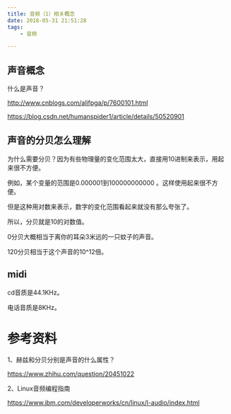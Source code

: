 ```yaml
---
title: 音频（1）相关概念
date: 2018-05-31 21:51:28
tags:
	- 音频

---
```




## 声音概念

什么是声音？

http://www.cnblogs.com/alifpga/p/7600101.html



https://blog.csdn.net/humanspider1/article/details/50520901



## 声音的分贝怎么理解

为什么需要分贝？因为有些物理量的变化范围太大，直接用10进制来表示，用起来很不方便。

例如，某个变量的范围是0.000001到100000000000 。这样使用起来很不方便。

但是这种用对数来表示，数字的变化范围看起来就没有那么夸张了。

所以，分贝就是10的对数值。

0分贝大概相当于离你的耳朵3米远的一只蚊子的声音。

120分贝相当于这个声音的10^12倍。



## midi





cd音质是44.1KHz。

电话音质是8KHz。





# 参考资料

1、赫兹和分贝分别是声音的什么属性？

https://www.zhihu.com/question/20451022

2、Linux音频编程指南

https://www.ibm.com/developerworks/cn/linux/l-audio/index.html